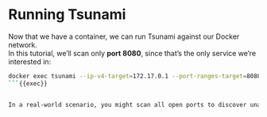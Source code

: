 # Running Tsunami

Now that we have a container, we can run Tsunami against our Docker network.  
In this tutorial, we’ll scan only **port 8080**, since that’s the only service we’re interested in:

```bash
docker exec tsunami --ip-v4-target=172.17.0.1 --port-ranges-target=8080 --detectors-include="ApacheHttpServerCVE202141773"
```{{exec}}


In a real-world scenario, you might scan all open ports to discover unauthorized or suspicious services.  Here, we’re limiting the scan to a known legitimate service to focus on potential issues specific to it.